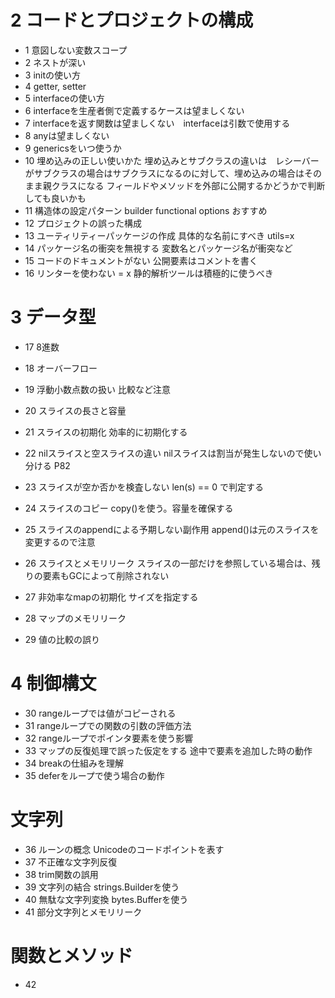 # 2 コードとプロジェクトの構成
- 1 意図しない変数スコープ
- 2 ネストが深い
- 3 initの使い方
- 4 getter, setter
- 5 interfaceの使い方
- 6 interfaceを生産者側で定義するケースは望ましくない
- 7 interfaceを返す関数は望ましくない　interfaceは引数で使用する
- 8 anyは望ましくない
- 9 genericsをいつ使うか
- 10 埋め込みの正しい使いかた
    埋め込みとサブクラスの違いは　レシーバーがサブクラスの場合はサブクラスになるのに対して、埋め込みの場合はそのまま親クラスになる
    フィールドやメソッドを外部に公開するかどうかで判断しても良いかも
- 11 構造体の設定パターン
    builder
    functional options おすすめ　
- 12 プロジェクトの誤った構成
- 13 ユーティリティーパッケージの作成
    具体的な名前にすべき utils=x
- 14 パッケージ名の衝突を無視する
    変数名とパッケージ名が衝突など
- 15 コードのドキュメントがない
    公開要素はコメントを書く
- 16 リンターを使わない = x
    静的解析ツールは積極的に使うべき

# 3 データ型
- 17 8進数
- 18 オーバーフロー
- 19 浮動小数点数の扱い
    比較など注意
- 20 スライスの長さと容量
- 21 スライスの初期化 効率的に初期化する
- 22 nilスライスと空スライスの違い
    nilスライスは割当が発生しないので使い分ける P82

- 23 スライスが空か否かを検査しない
    len(s) == 0 で判定する
- 24 スライスのコピー
    copy()を使う。容量を確保する
- 25 スライスのappendによる予期しない副作用
    append()は元のスライスを変更するので注意
- 26 スライスとメモリリーク 
    スライスの一部だけを参照している場合は、残りの要素もGCによって削除されない
- 27 非効率なmapの初期化 サイズを指定する
- 28 マップのメモリリーク
- 29 値の比較の誤り

# 4 制御構文
- 30 rangeループでは値がコピーされる
- 31 rangeループでの関数の引数の評価方法
- 32 rangeループでポインタ要素を使う影響
- 33 マップの反復処理で誤った仮定をする
     途中で要素を追加した時の動作
- 34 breakの仕組みを理解
- 35 deferをループで使う場合の動作

# 文字列
- 36 ルーンの概念
    Unicodeのコードポイントを表す
- 37 不正確な文字列反復
- 38 trim関数の誤用
- 39 文字列の結合
    strings.Builderを使う
- 40 無駄な文字列変換
    bytes.Bufferを使う
- 41 部分文字列とメモリリーク

# 関数とメソッド
- 42 